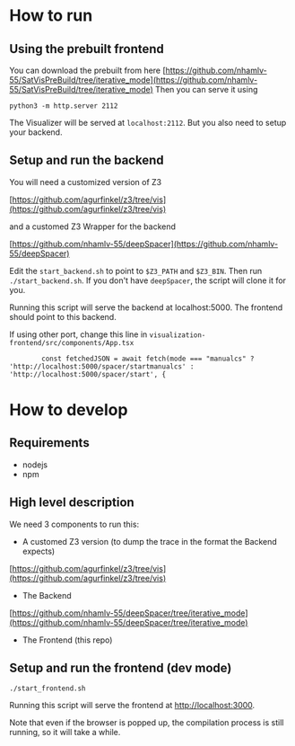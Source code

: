 # How to run
## Using the prebuilt frontend
You can download the prebuilt from here
[https://github.com/nhamlv-55/SatVisPreBuild/tree/iterative_mode](https://github.com/nhamlv-55/SatVisPreBuild/tree/iterative_mode)
Then you can serve it using

`python3 -m http.server 2112`

The Visualizer will be served at `localhost:2112`. But you also need to setup your backend.

## Setup and run the backend
You will need a customized version of Z3

[https://github.com/agurfinkel/z3/tree/vis](https://github.com/agurfinkel/z3/tree/vis)

and a customed Z3 Wrapper for the backend

[https://github.com/nhamlv-55/deepSpacer](https://github.com/nhamlv-55/deepSpacer)

Edit the `start_backend.sh` to point to `$Z3_PATH` and `$Z3_BIN`. Then run 
`./start_backend.sh`. If you don't have `deepSpacer`, the script will clone it for you.

Running this script will serve the backend at localhost:5000. The frontend should point to this backend.

If using other port, change this line in `visualization-frontend/src/components/App.tsx`

`        const fetchedJSON = await fetch(mode === "manualcs" ? 'http://localhost:5000/spacer/startmanualcs' : 'http://localhost:5000/spacer/start', {`


# How to develop

## Requirements
* nodejs
* npm

## High level description
We need 3 components to run this:

* A customed Z3 version (to dump the trace in the format the Backend expects)

[https://github.com/agurfinkel/z3/tree/vis](https://github.com/agurfinkel/z3/tree/vis)

* The Backend

[https://github.com/nhamlv-55/deepSpacer/tree/iterative_mode](https://github.com/nhamlv-55/deepSpacer/tree/iterative_mode)

* The Frontend (this repo)

## Setup and run the frontend (dev mode)
`./start_frontend.sh`

Running this script will serve the frontend at [http://localhost:3000](http://localhost:3000).

Note that even if the browser is popped up, the compilation process is still running, so it will take a while.
 
